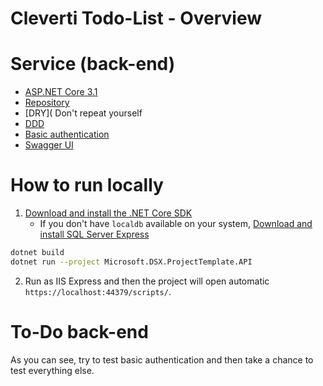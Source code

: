 

# Cleverti Todo-List - Overview

 
# Service (back-end)

- [ASP.NET Core 3.1](https://dotnet.microsoft.com/learn/dotnet/hello-world-tutorial/intro)
- [Repository](https://martinfowler.com/eaaCatalog/repository.html)
- [DRY]( Don't repeat yourself 
- [DDD]( https://martinfowler.com/tags/domain%20driven%20design.html) 
- [Basic authentication](https://docs.microsoft.com/en-us/aspnet/web-api/overview/security/basic-authentication) 
- [Swagger UI](https://github.com/swagger-api/swagger-ui)

# How to run locally

1. [Download and install the .NET Core SDK](https://dotnet.microsoft.com/download)
    * If you don't have `localdb` available on your system, [Download and install SQL Server Express](https://docs.microsoft.com/en-us/sql/database-engine/configure-windows/sql-server-express-localdb)
```sh
dotnet build
dotnet run --project Microsoft.DSX.ProjectTemplate.API
```
2. Run as IIS Express and then the project will open automatic `https://localhost:44379/scripts/`.

# To-Do back-end

As you can see, try to test basic authentication and then take a chance to test everything else.



 

